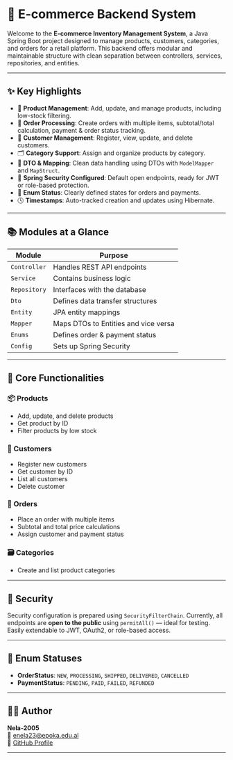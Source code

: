 # 🛒 E-commerce Backend System

Welcome to the **E-commerce Inventory Management System**, a Java Spring Boot project designed to manage products, customers, categories, and orders for a retail platform. This backend offers modular and maintainable structure with clean separation between controllers, services, repositories, and entities.

---

## ✨ Key Highlights

- 🎯 **Product Management**: Add, update, and manage products, including low-stock filtering.
- 🧾 **Order Processing**: Create orders with multiple items, subtotal/total calculation, payment & order status tracking.
- 👤 **Customer Management**: Register, view, update, and delete customers.
- 🗂️ **Category Support**: Assign and organize products by category.
- 🧠 **DTO & Mapping**: Clean data handling using DTOs with `ModelMapper` and `MapStruct`.
- 🔐 **Spring Security Configured**: Default open endpoints, ready for JWT or role-based protection.
- 🧩 **Enum Status**: Clearly defined states for orders and payments.
- 🕓 **Timestamps**: Auto-tracked creation and updates using Hibernate.

---

## 📚 Modules at a Glance

| Module        | Purpose                              |
|---------------|---------------------------------------|
| `Controller`  | Handles REST API endpoints            |
| `Service`     | Contains business logic               |
| `Repository`  | Interfaces with the database          |
| `Dto`         | Defines data transfer structures      |
| `Entity`      | JPA entity mappings                   |
| `Mapper`      | Maps DTOs to Entities and vice versa |
| `Enums`       | Defines order & payment status        |
| `Config`      | Sets up Spring Security               |

---

## 🧾 Core Functionalities

### 📦 Products
- Add, update, and delete products
- Get product by ID
- Filter products by low stock

### 👤 Customers
- Register new customers
- Get customer by ID
- List all customers
- Delete customer

### 📑 Orders
- Place an order with multiple items
- Subtotal and total price calculations
- Assign customer and payment status

### 🗃️ Categories
- Create and list product categories

---

## 🔐 Security

Security configuration is prepared using `SecurityFilterChain`. Currently, all endpoints are **open to the public** using `permitAll()` — ideal for testing. Easily extendable to JWT, OAuth2, or role-based access.

---

## 🔖 Enum Statuses

- **OrderStatus**: `NEW`, `PROCESSING`, `SHIPPED`, `DELIVERED`, `CANCELLED`
- **PaymentStatus**: `PENDING`, `PAID`, `FAILED`, `REFUNDED`

---

## 👩‍💻 Author

**Nela-2005**  
📧 enela23@epoka.edu.al  
🔗 [GitHub Profile](https://github.com/Nela-2005)

---
